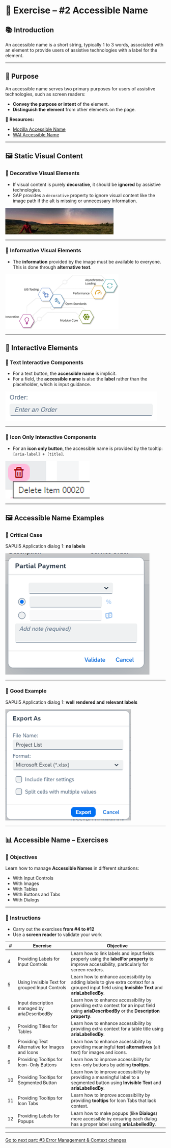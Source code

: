 
# 📝 Exercise – #2 Accessible Name

## 📚 Introduction

An accessible name is a short string, typically 1 to 3 words, associated with an element to provide users of assistive technologies with a label for the element.

---

## 🎯 Purpose

An accessible name serves two primary purposes for users of assistive technologies, such as screen readers:

- **Convey the purpose or intent** of the element.
- **Distinguish the element** from other elements on the page.

🔗 **Resources:**
- [Mozilla Accessible Name](https://developer.mozilla.org/en-US/docs/Web/Accessibility/ARIA/Attributes/aria-label)
- [WAI Accessible Name](https://www.w3.org/WAI/WCAG21/Techniques/general/G208)

---

## 🖼️ Static Visual Content

### 🔹 Decorative Visual Elements

- If visual content is purely **decorative**, it should be **ignored** by assistive technologies.
- SAP provides a `decorative` property to ignore visual content like the image path if the alt is missing or unnecessary information.

![Decorative Example](./images/decorative_image.jpg)

---

### 🔹 Informative Visual Elements

- The **information** provided by the image must be available to everyone. This is done through **alternative text**.

![Informative Example](./images/informative_image.png)

---

## 🔧 Interactive Elements

### 🔹 Text Interactive Components

- For a text button, the **accessible name** is implicit.
- For a field, the **accessible name** is also the **label** rather than the placeholder, which is input guidance.

![Input Field Example](./images/input_field.png)

---

### 🔹 Icon Only Interactive Components

- For an **icon only button**, the accessible name is provided by the tooltip: `[aria-label] + [title]`.

![Delete Button Icon](./images/delete_button_icon.png)

---

## 🖼️ Accessible Name Examples

### 🔹 Critical Case

SAPUI5 Application dialog 1: **no labels**

![Critical Case](./images/critical_case.png)

---

### 🔹 Good Example

SAPUI5 Application dialog 1: **well rendered and relevant labels**

![Good Example](./images/good_example.png)

---

## 📊 Accessible Name – Exercises

### 🎯 Objectives

Learn how to manage **Accessible Names** in different situations:

- With Input Controls
- With Images
- With Tables
- With Buttons and Tabs
- With Dialogs

---

### 📝 Instructions
- Carry out the exercises **from #4 to #12**
- Use a **screen reader** to validate your work


| # | Exercise | Objective |
|---|----------|-----------|
| 4 | Providing Labels for Input Controls | Learn how to link labels and input fields properly using the **labelFor property** to improve accessibility, particularly for screen readers. |
| 5 | Using Invisible Text for grouped Input Controls | Learn how to enhance accessibility by adding labels to give extra context for a grouped input field using **Invisible Text** and **ariaLabelledBy**. |
| 6 | Input description managed by ariaDescribedBy | Learn how to enhance accessibility by providing extra context for an input field using **ariaDescribedBy** or the **Description property**. |
| 7 | Providing Titles for Tables | Learn how to enhance accessibility by providing extra context for a table title using **ariaLabelledBy**. |
| 8 | Providing Text Alternative for Images and Icons | Learn how to enhance accessibility by providing meaningful **text alternatives** (alt text) for images and icons. |
| 9 | Providing Tooltips for Icon-Only Buttons | Learn how to improve accessibility for icon-only buttons by adding **tooltips**. |
| 10 | Providing Tooltips for Segmented Button | Learn how to improve accessibility by providing a meaningful label to a segmented button using **Invisible Text** and **ariaLabelledBy**. |
| 11 | Providing Tooltips for Icon Tabs | Learn how to improve accessibility by providing **tooltips** for Icon Tabs that lack context. |
| 12 | Providing Labels for Popups | Learn how to make popups (like **Dialogs**) more accessible by ensuring each dialog has a proper label using **ariaLabelledBy**. |

---

[Go to next part: #3 Error Management & Context changes](error_management_context_changes.md)
